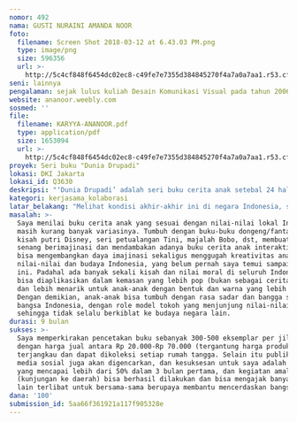 ```yaml
---
nomor: 492
nama: GUSTI NURAINI AMANDA NOOR
foto:
  filename: Screen Shot 2018-03-12 at 6.43.03 PM.png
  type: image/png
  size: 596356
  url: >-
    http://5c4cf848f6454dc02ec8-c49fe7e7355d384845270f4a7a0a7aa1.r53.cf2.rackcdn.com/685fc6fc-a563-4973-b6fe-c21093769e86/Screen%20Shot%202018-03-12%20at%206.43.03%20PM.png
seni: lainnya
pengalaman: sejak lulus kuliah Desain Komunikasi Visual pada tahun 2006
website: ananoor.weebly.com
sosmed: ''
file:
  filename: KARYYA-ANANOOR.pdf
  type: application/pdf
  size: 1653094
  url: >-
    http://5c4cf848f6454dc02ec8-c49fe7e7355d384845270f4a7a0a7aa1.r53.cf2.rackcdn.com/49cad307-5e89-4d0c-928f-8cf02e753e02/KARYYA-ANANOOR.pdf
proyek: Seri buku "Dunia Drupadi"
lokasi: DKI Jakarta
lokasi_id: Q3630
deskripsi: "‘Dunia Drupadi’ adalah seri buku cerita anak setebal 24 halaman per jilid dengan gambar full-colour supaya menarik dan dapat meningkatkan daya imajinasi anak. Setiap seri punya sebuah tema (seperti seri buku ‘Tini’ karya Gilbert Delahaye) dengan tokoh utama Drupadi, anak perempuan berusia 6 tahun, yang diambil dari tokoh bernama sama dari buku Gerbang Nuswantara karya Victoria Tunggono. Seri buku ini akan menceritakan kegiatan sehari-hari Drupadi di ‘Peradaban Lain’ yang sesuai dan disisipi pesan moral yang diharapkan dapat membantu membentuk karakter anak. Di setiap jilid juga akan disisipi beberapa lembar aktivitas berupa latihan menyenangkan (seperti mencari kata, labirin, mencocokkan gambar, dst) juga halaman hitam-putih untuk lembar mewarnai.\r\n\r\nSebagai lanjutan proyek, 20% dari jumlah buku yang dicetak akan disumbangkan untuk anak-anak di daerah pedalaman/tidak mampu seluruh Indonesia untuk mendukung kegiatan belajar dan perkembangan karakter anak yang dilakukan dengan cara bekerja sama dengan yayasan (seperti Taman Bacaan Pelangi) mengadakan event kunjungan ke daerah-daerah yang membutuhkan dan berinteraksi dengan anak-anak setempat untuk mengedukasi secara nyata.\r\n\r\n "
kategori: kerjasama_kolaborasi
latar_belakang: "Melihat kondisi akhir-akhir ini di negara Indonesia, saya memperhatikan betapa mudahnya rakyat Indonesia, terutama dari kaum tidak mampu/edukasi rendah, untuk dipengaruhi atau diprovokasi menuju sesuatu yang tidak sesuai dengan nilai-nilai Pancasila maupun secara moral dan adat. Saya perhatikan, hal ini disebabkan karena kurangnya pelajaran sejarah dimana seseorang bisa belajar dan memahami karakter bangsa maupun identitas diri. Akibatnya, budaya luar yang masuk ditelan mentah-mentah tanpa saringan akal sehat. Saya tertarik dengan seri trilogi Nuswantara karya Victoria Tunggono yang kaya akan sejarah dan budaya Indonesia, dan mengajak penulisnya bekerja sama membuat kisah baru dari tokoh dan setting dari buku tersebut, dan menerjemahkannya dalam kemasan yang lebih lucu, ceria, dan sesuai untuk konsumsi anak-anak. Saya merasa bertanggung jawab secara moral terhadap generasi selanjutnya, dan lewat karya ini saya harapkan bisa membantu mengarahkan dan menumbuhkan karakter/identitas anak yang kuat sebagai bangsa Indonesia.\r\n\r\n "
masalah: >-
  Saya menilai buku cerita anak yang sesuai dengan nilai-nilai lokal Indonesia
  masih kurang banyak variasinya. Tumbuh dengan buku-buku dongeng/fantasi barat,
  kisah putri Disney, seri petualangan Tini, majalah Bobo, dst, membuat saya
  senang berimajinasi dan mendambakan adanya buku cerita anak interaktif yang
  bisa mengembangkan daya imajinasi sekaligus menggugah kreativitas anak dengan
  nilai-nilai dan budaya Indonesia, yang belum pernah saya temui sampai saat
  ini. Padahal ada banyak sekali kisah dan nilai moral di seluruh Indonesia yang
  bisa diaplikasikan dalam kemasan yang lebih pop (bukan sebagai cerita rakyat)
  dan lebih menarik untuk anak-anak dengan bentuk dan warna yang lebih ceria.
  Dengan demikian, anak-anak bisa tumbuh dengan rasa sadar dan bangga sebagai
  bangsa Indonesia, dengan role model tokoh yang menjunjung nilai-nilai lokal
  sehingga tidak selalu berkiblat ke budaya negara lain.
durasi: 9 bulan
sukses: >-
  Saya memperkirakan pencetakan buku sebanyak 300-500 eksemplar per jilid,
  dengan harga jual antara Rp 20.000-Rp 70.000 (tergantung harga produksi) yang
  terjangkau dan dapat dikoleksi setiap rumah tangga. Selain itu publikasi lewat
  media sosial juga akan digencarkan, dan kesuksesan untuk saya adalah penjualan
  yang mencapai lebih dari 50% dalam 3 bulan pertama, dan kegiatan amal
  (kunjungan ke daerah) bisa berhasil dilakukan dan bisa mengajak banyak pihak
  lain terlibat untuk bersama-sama berupaya membantu mencerdaskan bangsa.
dana: '100'
submission_id: 5aa66f361921a117f905328e
---
```

